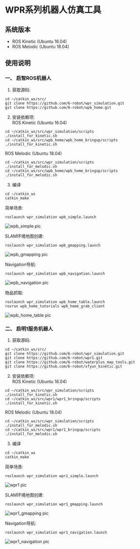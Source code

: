 # WPR系列机器人仿真工具

## 系统版本

- ROS Kinetic (Ubuntu 16.04)
- ROS Melodic (Ubuntu 18.04)


## 使用说明

### 一、 启智ROS机器人
1. 获取源码:
```
cd ~/catkin_ws/src/
git clone https://github.com/6-robot/wpr_simulation.git
git clone https://github.com/6-robot/wpb_home.git
```
2. 安装依赖项:  
ROS Kinetic (Ubuntu 16.04)
```
cd ~/catkin_ws/src/wpr_simulation/scripts
./install_for_kinetic.sh
cd ~/catkin_ws/src/wpb_home/wpb_home_bringup/scripts
./install_for_kinetic.sh
```
  ROS Melodic (Ubuntu 18.04)
```
cd ~/catkin_ws/src/wpr_simulation/scripts
./install_for_melodic.sh
cd ~/catkin_ws/src/wpb_home/wpb_home_bringup/scripts
./install_for_melodic.sh
```
3. 编译
```
cd ~/catkin_ws
catkin_make
```

简单场景:
```
roslaunch wpr_simulation wpb_simple.launch
```
![wpb_simple pic](./media/wpb_simple.png)

SLAM环境地图创建:
```
roslaunch wpr_simulation wpb_gmapping.launch
```
![wpb_gmapping pic](./media/wpb_gmapping.png)

Navigation导航:
```
roslaunch wpr_simulation wpb_navigation.launch
```
![wpb_navigation pic](./media/wpb_navigation.png)

物品抓取:
```
roslaunch wpr_simulation wpb_home_table.launch
rosrun wpb_home_tutorials wpb_home_grab_client
```
![wpb_home_table pic](./media/wpb_home_table.png)

### 二、 启明1服务机器人
1. 获取源码:
```
cd ~/catkin_ws/src/
git clone https://github.com/6-robot/wpr_simulation.git
git clone https://github.com/6-robot/wpr1.git
git clone https://github.com/6-robot/waterplus_map_tools.git
git clone https://github.com/6-robot/xfyun_kinetic.git
```
2. 安装依赖项:  
ROS Kinetic (Ubuntu 16.04)
```
cd ~/catkin_ws/src/wpr_simulation/scripts
./install_for_kinetic.sh
cd ~/catkin_ws/src/wpr1/wpr1_bringup/scripts
./install_for_kinetic.sh
```
  ROS Melodic (Ubuntu 18.04)
```
cd ~/catkin_ws/src/wpr_simulation/scripts
./install_for_melodic.sh
cd ~/catkin_ws/src/wpr1/wpr1_bringup/scripts
./install_for_melodic.sh
```
3. 编译
```
cd ~/catkin_ws
catkin_make
```

简单场景:
```
roslaunch wpr_simulation wpr1_simple.launch
```
![wpr1 pic](./media/wpr1_simple.png)

SLAM环境地图创建:
```
roslaunch wpr_simulation wpr1_gmapping.launch
```
![wpr1_gmapping pic](./media/wpr1_gmapping.png)

Navigation导航:
```
roslaunch wpr_simulation wpr1_navigation.launch
```
![wpr1_navigation pic](./media/wpr1_navigation.png)